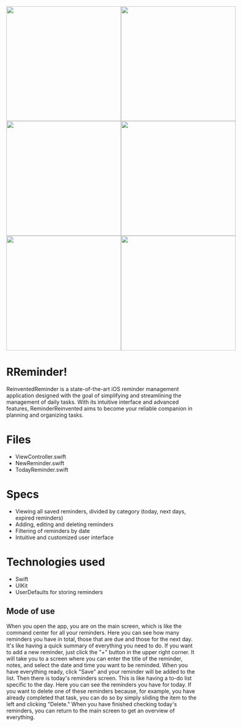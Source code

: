 





<div style="display: flex;">
    <img src="https://github.com/FrancescaFerrini/ReminderReinvented2/assets/75753679/2bdb0425-2f72-49d1-b8e9-2e007446b354" width="300" />
    <img src="https://github.com/FrancescaFerrini/ReminderReinvented2/assets/75753679/6d8a6277-026a-40c2-bd0c-9b4568e5dc49" width="300" />
</div>


<div style="display: flex;">
    <img src="https://github.com/FrancescaFerrini/ReminderReinvented2/assets/75753679/275be554-ca6f-432f-9d02-422cd17a66d5" width="300" />
    <img src="https://github.com/FrancescaFerrini/ReminderReinvented2/assets/75753679/6c0fec3a-29e4-46e3-a21c-acd3bbd30fda" width="300" />

</div>


<div style="display: flex;">
  <img src="https://github.com/FrancescaFerrini/ReminderReinvented2/assets/75753679/b2bc5895-fbdb-44f6-b380-978fecac6745" width="300" />
  <img src="https://github.com/FrancescaFerrini/ReminderReinvented2/assets/75753679/7b879bd3-2505-4e62-b5b6-4f82c8275eb4" width="300" />
</div>


# RReminder!

ReinventedReminder is a state-of-the-art iOS reminder management application designed with the goal of
simplifying and streamlining the management of daily tasks. With its intuitive interface and advanced features,
ReminderReinvented aims to become your reliable companion in planning and organizing tasks.


# Files

- ViewController.swift
- NewReminder.swift
- TodayReminder.swift

# Specs

- Viewing all saved reminders, divided by category (today, next days, expired reminders)
- Adding, editing and deleting reminders
- Filtering of reminders by date
- Intuitive and customized user interface



# Technologies used

- Swift
- UIKit
- UserDefaults for storing reminders


## Mode of use
When you open the app, you are on the main screen, which is like the command center for all your reminders. Here 
you can see how many reminders you have in total, those that are due and those for the next day. It's like 
having a quick summary of everything you need to do.
If you want to add a new reminder, just click the "+" button in the upper right corner. It will take you to a 
screen where you can enter the title of the reminder, notes, and select the date and time you want to be 
reminded. When you have everything ready, click "Save" and your reminder will be added to the list.
Then there is today's reminders screen. This is like having a to-do list specific to the day. Here you can see 
the reminders you have for today. If you want to delete one of these reminders because, for example, you have 
already completed that task, you can do so by simply sliding the item to the left and clicking "Delete."
When you have finished checking today's reminders, you can return to the main screen to get an overview of 
everything.


